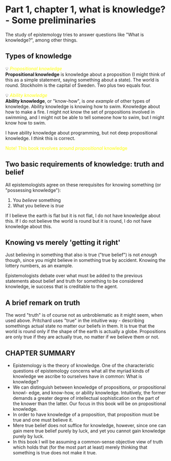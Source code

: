 # Part 1, chapter 1, what is knowledge? - Some preliminaries

The study of epistemology tries to answer questions like "What is knowledge?", among other things.

## Types of knowledge

:bulb: <span style="color:yellow">*Propositional knowledge*</span>  
**Propositional knowledge** is knowledge about a proposition (I might think of this as a simple statement, saying something about a state). The world is round. Stockholm is the capital of Sweden. Two plus two equals four.

:bulb: <span style="color:yellow">*Ability knowledge*</span>  
**Ability knowledge**, or "know-how", is *one example* of other types of knowledge. Ability knowledge is knowing how to swim. Knowledge about how to make a fire. I might not know the set of propositions involved in swimming, and I might not be able to tell someone how to swim, but I might know how to swim.

I have ability knowledge about programming, but not deep propositional knowledge. I *think* this is correct.

<span style="color:yellow">Note! This book revolves around *propositional* knowledge</span>

## Two basic requirements of knowledge: truth and belief

All epistemologists agree on these rerequisites for knowing something (or "possessing knowledge"):

1. You *believe* something
2. What you believe is *true*

If I believe the earth is flat but it is not flat, I do not have knowledge about this.
If I do not believe the world is round but it is round, I do not have knowledge about this.

## Knowing vs merely 'getting it right'

Just believing in something that also is true ("true belief") is not *enough* though, since you might believe in something true by accident. Knowing the lottery numbers, as an example.

Epistemologists debate over what must be added to the previous statements about belief and truth for something to be considered knowledge, ie success that is creditable to the agent.

## A brief remark on truth

The word "truth" is of course not as unbroblematic as it might seem, when used above. Pritchard uses "true" in the intuitive way - describing somethings actual state no matter our beliefs in them. It is true that the world is round only if the shape of the earth is actually a globe. Propositions are only true if they are actually true, no matter if we believe them or not.

## CHAPTER SUMMARY

- Epistemology is the theory of knowledge. One of the characteristic questions
of epistemology concerns what all the myriad kinds of knowledge we ascribe to
ourselves have in common: What is knowledge?
- We can distinguish between knowledge of propositions, or propositional knowl-
edge, and know-how, or ability knowledge. Intuitively, the former demands a
greater degree of intellectual sophistication on the part of the knower than the
latter. Our focus in this book will be on propositional knowledge.
- In order to have knowledge of a proposition, that proposition must be true and
one must believe it.
- Mere true belief does not suffice for knowledge, however, since one can gain mere
true belief purely by luck, and yet you cannot gain knowledge purely by luck.
- In this book I will be assuming a common-sense objective view of truth which
holds that (for the most part at least) merely thinking that something is true does
not make it true.
